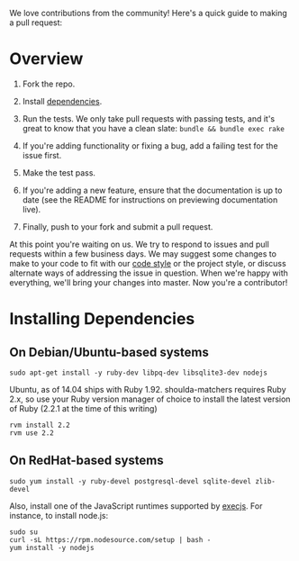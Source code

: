 We love contributions from the community! Here's a quick guide to making a pull
request:

Overview
========

1. Fork the repo.

2. Install [dependencies](#installing-dependencies).

3. Run the tests. We only take pull requests with passing tests, and it's great
to know that you have a clean slate: `bundle && bundle exec rake`

4. If you're adding functionality or fixing a bug, add a failing test for the
issue first.

5. Make the test pass.

6. If you're adding a new feature, ensure that the documentation is up to date
(see the README for instructions on previewing documentation live).

7. Finally, push to your fork and submit a pull request.

At this point you're waiting on us. We try to respond to issues and pull
requests within a few business days. We may suggest some changes to make to your
code to fit with our [code style] or the project style, or discuss alternate
ways of addressing the issue in question. When we're happy with everything,
we'll bring your changes into master. Now you're a contributor!

Installing Dependencies
=======================

On Debian/Ubuntu-based systems
------------------------------

```
sudo apt-get install -y ruby-dev libpq-dev libsqlite3-dev nodejs
```

Ubuntu, as of 14.04 ships with Ruby 1.92. shoulda-matchers requires Ruby 2.x, so use
your Ruby version manager of choice to install the latest version of Ruby (2.2.1 at
the time of this writing)

```
rvm install 2.2
rvm use 2.2
```

On RedHat-based systems
-----------------------

```
sudo yum install -y ruby-devel postgresql-devel sqlite-devel zlib-devel
```

Also, install one of the JavaScript runtimes supported by [execjs]. For instance, to install node.js:

```
sudo su
curl -sL https://rpm.nodesource.com/setup | bash -
yum install -y nodejs
```

[code style]: https://github.com/thoughtbot/guides/tree/master/style
[execjs]: https://github.com/sstephenson/execjs
[install rvm]: https://rvm.io/rvm/install